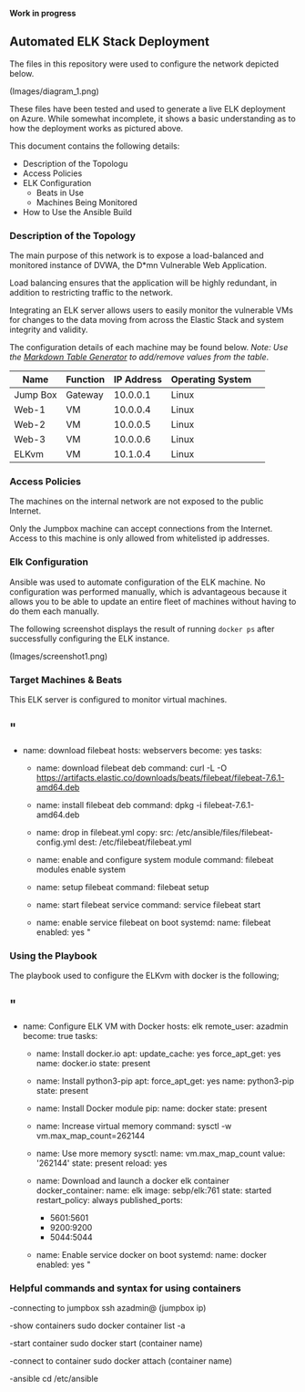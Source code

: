 **Work in progress**

## Automated ELK Stack Deployment

The files in this repository were used to configure the network depicted below.

(Images/diagram_1.png)

These files have been tested and used to generate a live ELK deployment on Azure. While somewhat incomplete, it shows a basic understanding as to how the deployment works as pictured above.

This document contains the following details:
- Description of the Topologu
- Access Policies
- ELK Configuration
  - Beats in Use
  - Machines Being Monitored
- How to Use the Ansible Build


### Description of the Topology

The main purpose of this network is to expose a load-balanced and monitored instance of DVWA, the D*mn Vulnerable Web Application.

Load balancing ensures that the application will be highly redundant, in addition to restricting traffic to the network.

Integrating an ELK server allows users to easily monitor the vulnerable VMs for changes to the data moving from across the Elastic Stack and system integrity and validity.

The configuration details of each machine may be found below.
_Note: Use the [Markdown Table Generator](http://www.tablesgenerator.com/markdown_tables) to add/remove values from the table_.

| Name     | Function | IP Address | Operating System |   |
|----------|----------|------------|------------------|---|
| Jump Box | Gateway  | 10.0.0.1   | Linux            |   |
| Web-1    | VM       | 10.0.0.4   | Linux            |   |
| Web-2    | VM       | 10.0.0.5   | Linux            |   |
| Web-3    | VM       | 10.0.0.6   | Linux            |   |
| ELKvm    | VM       | 10.1.0.4   | Linux            |   |

### Access Policies

The machines on the internal network are not exposed to the public Internet. 

Only the Jumpbox machine can accept connections from the Internet. Access to this machine is only allowed from whitelisted ip addresses.

### Elk Configuration

Ansible was used to automate configuration of the ELK machine. No configuration was performed manually, which is advantageous because it allows you to be able to update an entire fleet of machines without having to do them each manually.

The following screenshot displays the result of running `docker ps` after successfully configuring the ELK instance.

(Images/screenshot1.png)

### Target Machines & Beats
This ELK server is configured to monitor virtual machines.

"
---
- name: download filebeat
  hosts: webservers
  become: yes
  tasks:

  - name: download filebeat deb
    command: curl -L -O https://artifacts.elastic.co/downloads/beats/filebeat/filebeat-7.6.1-amd64.deb

  - name: install filebeat deb
    command: dpkg -i filebeat-7.6.1-amd64.deb

  - name: drop in filebeat.yml
    copy:
      src: /etc/ansible/files/filebeat-config.yml
      dest: /etc/filebeat/filebeat.yml

  - name: enable and configure system module
    command: filebeat modules enable system

  - name: setup filebeat
    command: filebeat setup

  - name: start filebeat service
    command: service filebeat start

  - name: enable service filebeat on boot
    systemd:
      name: filebeat
      enabled: yes
"

### Using the Playbook
The playbook used to configure the ELKvm with docker is the following;

"
---
- name: Configure ELK VM with Docker
  hosts: elk
  remote_user: azadmin
  become: true
  tasks:

  - name: Install docker.io
    apt:
      update_cache: yes
      force_apt_get: yes
      name: docker.io
      state: present

  - name: Install python3-pip
    apt:
      force_apt_get: yes
      name: python3-pip
      state: present

  - name: Install Docker module
    pip:
      name: docker
      state: present

  - name: Increase virtual memory
    command: sysctl -w vm.max_map_count=262144

  - name: Use more memory
    sysctl:
      name: vm.max_map_count
      value: '262144'
      state: present
      reload: yes

  - name: Download and launch a docker elk container
    docker_container:
      name: elk
      image: sebp/elk:761
      state: started
      restart_policy: always
      published_ports:
       - 5601:5601
       - 9200:9200
       - 5044:5044

  - name: Enable service docker on boot
    systemd:
      name: docker
      enabled: yes
"



### Helpful commands and syntax for using containers

-connecting to jumpbox
ssh azadmin@ (jumpbox ip)

-show containers
sudo docker container list -a

-start container
sudo docker start (container name)

-connect to container
sudo docker attach (container name)

-ansible
cd /etc/ansible

